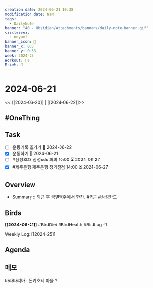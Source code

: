 ```yaml
---
creation date: 2024-06-21 10:38
modification date: NaN
tags:
  - DailyNote
banner: "40 - Obsidian/Attachments/banners/daily-note-banner.gif"
cssclasses:
  - noyaml
banner_icon: 💌
banner_x: 0.5
banner_y: 0.38
week: 2024-25
Workout: 🏃‍♀️
Drink: 🍺
---
```



# 2024-06-21

<< [[2024-06-20]] | [[2024-06-22]]>>

## #OneThing


## Task
- [ ] 운동기록 옮기기 📅 2024-06-22
- [x] 운동하기 📅 2024-06-21
- [ ] #삼성SDS 삼성sds 회의 10:00 ⏳ 2024-06-27
- [x] #제주은행 제주은행 정기점검 14:00 ⏳ 2024-06-27
## Overview
- Summary ::  퇴근 후 금별맥주에서 한잔. #외근 #삼성카드 
## Birds
**[[2024-06-21]]**
#BirdDiet 
#BirdHealth 
#BirdLog 
^1

Weekly Log: [[2024-25]]

## Agenda


## 메모
바라타리아 : 돈키호테 마을 ?